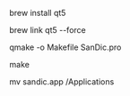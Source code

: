 brew install qt5

brew link qt5 --force

qmake -o Makefile SanDic.pro

make

mv sandic.app /Applications
